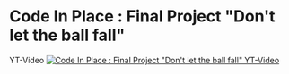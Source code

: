 # Code In Place : Final Project "Don't let the ball fall" 
YT-Video
[![Code In Place : Final Project "Don't let the ball fall" YT-Video](https://img.youtube.com/vi/6F9codsTxX8/0.jpg)](https://www.youtube.com/watch?v=6F9codsTxX8)
